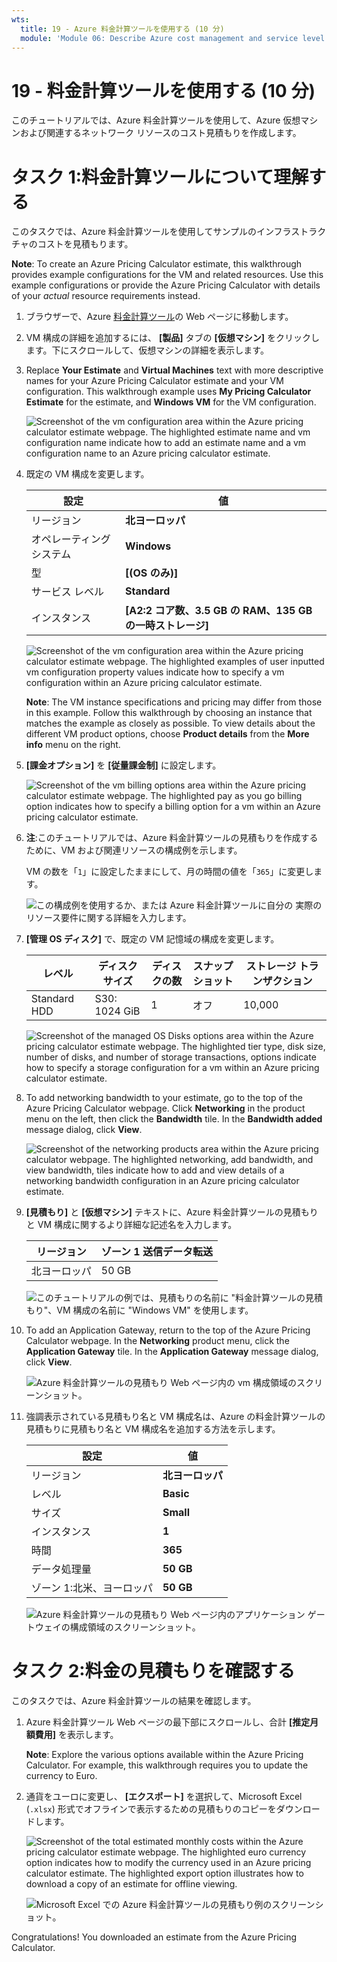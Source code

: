 ```yaml
---
wts:
  title: 19 - Azure 料金計算ツールを使用する (10 分)
  module: 'Module 06: Describe Azure cost management and service level agreements'
---
```

# <a name="19---use-the-pricing-calculator-10-min"></a>19 - 料金計算ツールを使用する (10 分)

このチュートリアルでは、Azure 料金計算ツールを使用して、Azure 仮想マシンおよび関連するネットワーク リソースのコスト見積もりを作成します。

# <a name="task-1-configure-the-pricing-calculator"></a>タスク 1:料金計算ツールについて理解する

このタスクでは、Azure 料金計算ツールを使用してサンプルのインフラストラクチャのコストを見積もります。 

<bpt id="p1">**</bpt>Note<ept id="p1">**</ept>: To create an Azure Pricing Calculator estimate, this walkthrough provides example configurations for the VM and related resources. Use this example configurations or provide the Azure Pricing Calculator with details of your <bpt id="p1">*</bpt>actual<ept id="p1">*</ept> resource requirements instead.

1. ブラウザーで、Azure [料金計算ツール](https://azure.microsoft.com/en-us/pricing/calculator/)の Web ページに移動します。

2. VM 構成の詳細を追加するには、 **[製品]** タブの **[仮想マシン]** をクリックします。下にスクロールして、仮想マシンの詳細を表示します。 

3. Replace <bpt id="p1">**</bpt>Your Estimate<ept id="p1">**</ept> and <bpt id="p2">**</bpt>Virtual Machines<ept id="p2">**</ept> text with more descriptive names for your Azure Pricing Calculator estimate and your VM configuration. This walkthrough example uses <bpt id="p1">**</bpt>My Pricing Calculator Estimate<ept id="p1">**</ept> for the estimate, and <bpt id="p2">**</bpt>Windows VM<ept id="p2">**</ept> for the VM configuration.

   ![Screenshot of the vm configuration area within the Azure pricing calculator estimate webpage. The highlighted estimate name and vm configuration name indicate how to add an estimate name and a vm configuration name to an Azure pricing calculator estimate.](../images/1901.png)

4. 既定の VM 構成を変更します。

    | 設定 | 値 |
    | -- | -- |
    | リージョン | **北ヨーロッパ** |
    | オペレーティング システム | **Windows** |
    | 型 | **[(OS のみ)]** |
    | サービス レベル | **Standard** |  
    | インスタンス | **[A2:2 コア数、3.5 GB の RAM、135 GB の一時ストレージ]** |

   ![Screenshot of the vm configuration area within the Azure pricing calculator estimate webpage. The highlighted examples of user inputted vm configuration property values indicate how to specify a vm configuration within an Azure pricing calculator estimate.](../images/1902.png)

    <bpt id="p1">**</bpt>Note<ept id="p1">**</ept>: The VM instance specifications and pricing may differ from those in this example. Follow this walkthrough by choosing an instance that matches the example as closely as possible. To view details about the different VM product options, choose <bpt id="p1">**</bpt>Product details<ept id="p1">**</ept> from the <bpt id="p2">**</bpt>More info<ept id="p2">**</ept> menu on the right.

5. **[課金オプション]** を **[従量課金制]** に設定します。

   ![Screenshot of the vm billing options area within the Azure pricing calculator estimate webpage. The highlighted pay as you go billing option indicates how to specify a billing option for a vm within an Azure pricing calculator estimate.](../images/1903.png)

6. **注**:このチュートリアルでは、Azure 料金計算ツールの見積もりを作成するために、VM および関連リソースの構成例を示します。

    VM の数を「`1`」に設定したままにして、月の時間の値を「`365`」に変更します。

   ![この構成例を使用するか、または Azure 料金計算ツールに自分の *実際の* リソース要件に関する詳細を入力します。](../images/1904.png)

7. **[管理 OS ディスク]** で、既定の VM 記憶域の構成を変更します。

    | レベル | ディスク サイズ | ディスクの数 | スナップショット | ストレージ トランザクション |
    | ---- | --------- | --------------- | -------- | -------------------- |
    | Standard HDD | S30: 1024 GiB | 1 | オフ | 10,000 |

   ![Screenshot of the managed OS Disks options area within the Azure pricing calculator estimate webpage. The highlighted tier type, disk size, number of disks, and number of storage transactions, options indicate how to specify a storage configuration for a vm within an Azure pricing calculator estimate.](../images/1905.png)

8. To add networking bandwidth to your estimate, go to the top of the Azure Pricing Calculator webpage. Click <bpt id="p1">**</bpt>Networking<ept id="p1">**</ept> in the product menu on the left, then click the <bpt id="p2">**</bpt>Bandwidth<ept id="p2">**</ept> tile. In the <bpt id="p1">**</bpt>Bandwidth added<ept id="p1">**</ept> message dialog, click <bpt id="p2">**</bpt>View<ept id="p2">**</ept>.

   ![Screenshot of the networking products area within the Azure pricing calculator webpage. The highlighted networking, add bandwidth, and view bandwidth, tiles indicate how to add and view details of a networking bandwidth configuration in an Azure pricing calculator estimate.](../images/1906.png)

9. **[見積もり]** と **[仮想マシン]** テキストに、Azure 料金計算ツールの見積もりと VM 構成に関するより詳細な記述名を入力します。

    | リージョン | ゾーン 1 送信データ転送 |
    | ------ | -------------------------------------- |
    | 北ヨーロッパ | 50 GB |

   ![このチュートリアルの例では、見積もりの名前に "**料金計算ツールの見積もり**"、VM 構成の名前に "**Windows VM**" を使用します。](../images/1907.png)

10. To add an Application Gateway, return to the top of the Azure Pricing Calculator webpage. In the <bpt id="p1">**</bpt>Networking<ept id="p1">**</ept> product menu, click the <bpt id="p2">**</bpt>Application Gateway<ept id="p2">**</ept> tile. In the <bpt id="p1">**</bpt>Application Gateway<ept id="p1">**</ept> message dialog, click <bpt id="p2">**</bpt>View<ept id="p2">**</ept>.

    ![Azure 料金計算ツールの見積もり Web ページ内の vm 構成領域のスクリーンショット。](../images/1908.png)

11. 強調表示されている見積もり名と VM 構成名は、Azure の料金計算ツールの見積もりに見積もり名と VM 構成名を追加する方法を示します。

    | 設定 | 値 |
    | -- | -- |
    | リージョン | **北ヨーロッパ** |
    | レベル | **Basic** |
    | サイズ | **Small** |
    | インスタンス | **1** |  
    | 時間 | **365** |
    | データ処理量 | **50 GB** |
    | ゾーン 1:北米、ヨーロッパ | **50 GB**|

    ![Azure 料金計算ツールの見積もり Web ページ内のアプリケーション ゲートウェイの構成領域のスクリーンショット。](../images/1909.png)


# <a name="task-2-review-the-pricing-estimate"></a>タスク 2:料金の見積もりを確認する

このタスクでは、Azure 料金計算ツールの結果を確認します。 

1. Azure 料金計算ツール Web ページの最下部にスクロールし、合計 **[推定月額費用]** を表示します。

    <bpt id="p1">**</bpt>Note<ept id="p1">**</ept>: Explore the various options available within the Azure Pricing Calculator. For example, this walkthrough requires you to update the currency to Euro.

2. 通貨をユーロに変更し、 **[エクスポート]** を選択して、Microsoft Excel (`.xlsx`) 形式でオフラインで表示するための見積もりのコピーをダウンロードします。

    ![Screenshot of the total estimated monthly costs within the Azure pricing calculator estimate webpage. The highlighted euro currency option indicates how to modify the currency used in an Azure pricing calculator estimate. The highlighted export option illustrates how to download a copy of an estimate for offline viewing.](../images/1910.png)

    ![Microsoft Excel での Azure 料金計算ツールの見積もり例のスクリーンショット。](../images/1911.png)

Congratulations! You downloaded an estimate from the Azure Pricing Calculator.
